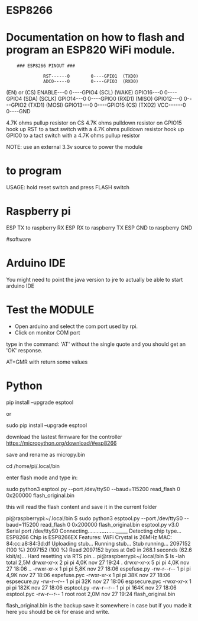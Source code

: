# ESP8266

# Documentation on how to flash and program an ESP820 WiFi module.

        ### ESP8266 PINOUT ###

                  RST------0        0----GPIO1  (TXD0)
                  ADC0-----0        0----GPIO3  (RXD0)
   (EN) or (CS)   ENABLE---0        0----GPIO4  (SCL)
          (WAKE)  GPIO16---0        0----GPIO4  (SDA)
          (SCLK)  GPIO14---0        0----GPIO0  (RXD1) 
          (MISO)  GPIO12---0        0----GPIO2  (TXD1)
          (MOSI)  GPIO13---0        0----GPIO15 (CS) (TXD2)
                  VCC------0        0----GND 


4.7K ohms pullup resistor on CS
4.7K ohms pulldown resistor on GPIO15
hook up RST to a tact switch with a 4.7K ohms pulldown resistor
hook up GPIO0 to a tact switch with a 4.7K ohms pullup resistor

NOTE: use an external 3.3v source to power the module

# to program
USAGE: hold reset switch and press FLASH switch

# Raspberry pi 

ESP TX to raspberry RX
ESP RX to raspberry TX
ESP GND to raspberry GND


#software

# Arduino IDE

You might need to point the java version to jre to actually be able to start arduino IDE

# Test the MODULE

- Open arduino and select the com port used by rpi.
- Click on monitor COM port

type in the command: 'AT' without the single quote and you should get an 'OK' response.

AT+GMR with return some values


# Python

pip install –upgrade esptool

or 

sudo pip install –upgrade esptool


download the lastest firmware for the controller https://micropython.org/download/#esp8266

save and rename as micropy.bin

cd /home/pi/.local/bin

enter flash mode and type in:

sudo python3 esptool.py --port /dev/ttyS0 --baud=115200 read_flash 0 0x200000 flash_original.bin

this will read the flash content and save it in the current folder


pi@raspberrypi:~/.local/bin $ sudo python3 esptool.py --port /dev/ttyS0 --baud=115200 read_flash 0 0x200000 flash_original.bin
esptool.py v3.0
Serial port /dev/ttyS0
Connecting........_____....._____....._____
Detecting chip type... ESP8266
Chip is ESP8266EX
Features: WiFi
Crystal is 26MHz
MAC: 84:cc:a8:84:3d:df
Uploading stub...
Running stub...
Stub running...
2097152 (100 %)
2097152 (100 %)
Read 2097152 bytes at 0x0 in 268.1 seconds (62.6 kbit/s)...
Hard resetting via RTS pin...
pi@raspberrypi:~/.local/bin $ ls -lah
total 2,5M
drwxr-xr-x 2 pi   pi   4,0K nov 27 19:24 .
drwxr-xr-x 5 pi   pi   4,0K nov 27 18:06 ..
-rwxr-xr-x 1 pi   pi   5,8K nov 27 18:06 espefuse.py
-rw-r--r-- 1 pi   pi   4,9K nov 27 18:06 espefuse.pyc
-rwxr-xr-x 1 pi   pi    38K nov 27 18:06 espsecure.py
-rw-r--r-- 1 pi   pi    32K nov 27 18:06 espsecure.pyc
-rwxr-xr-x 1 pi   pi   182K nov 27 18:06 esptool.py
-rw-r--r-- 1 pi   pi   164K nov 27 18:06 esptool.pyc
-rw-r--r-- 1 root root 2,0M nov 27 19:24 flash_original.bin


flash_original.bin is the backup save it somewhere in case but if you made it here you should be ok for erase and write.

